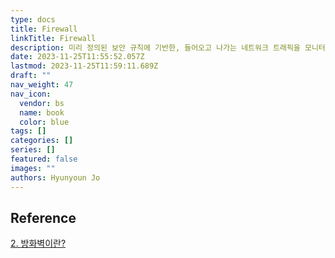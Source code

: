 ```yaml
---
type: docs
title: Firewall
linkTitle: Firewall
description: 미리 정의된 보안 규칙에 기반한, 들어오고 나가는 네트워크 트래픽을 모니터링하고 제어하는 네트워크 보안 시스템
date: 2023-11-25T11:55:52.057Z
lastmod: 2023-11-25T11:59:11.689Z
draft: ""
nav_weight: 47
nav_icon:
  vendor: bs
  name: book
  color: blue
tags: []
categories: []
series: []
featured: false
images: ""
authors: Hyunyoun Jo
---
```


## Reference

[2. 방화벽이란?](https://velog.io/@dj_90/2.-%EB%B0%A9%ED%99%94%EB%B2%BD%EC%9D%B4%EB%9E%80)
